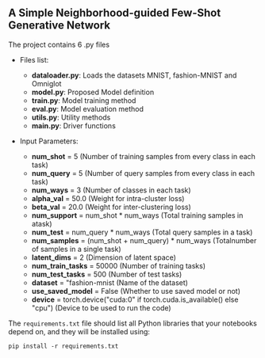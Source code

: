 ## A Simple Neighborhood-guided Few-Shot Generative Network

The project contains 6 .py files

* Files list:
  * __dataloader.py__: Loads the datasets MNIST, fashion-MNIST and Omniglot
  * __model.py__: Proposed Model definition
  * __train.py__: Model training method
  * __eval.py__: Model evaluation method
  * __utils.py__: Utility methods
  * __main.py__: Driver functions 

* Input Parameters:
  * __num_shot__ = 5  (Number of training samples from every class in each task)
  * __num_query__ = 5 (Number of query samples from every class in each task)  
  * __num_ways__ = 3  (Number of classes in each task)
  * __alpha_val__ = 50.0 (Weight for intra-cluster loss)
  * __beta_val__ = 20.0 (Weight for inter-clustering loss) 
  * __num_support__ = num_shot * num_ways (Total training samples in atask)
  * __num_test__ = num_query * num_ways (Total query samples in a task)
  * __num_samples__ = (num_shot + num_query) * num_ways (Totalnumber of samples in a single task)
  * __latent_dims__ = 2 (Dimension of latent space)
  * __num_train_tasks__ = 50000 (Number of training tasks)
  * __num_test_tasks__ = 500 (Number of test tasks)
  * __dataset__ = "fashion-mnist (Name of the dataset)
  * __use_saved_model__ = False (Whether to use saved model or not)
  * __device__ = torch.device("cuda:0" if torch.cuda.is_available() else "cpu") (Device to be used to run the code)

The `requirements.txt` file should list all Python libraries that your notebooks depend on, and they will be installed using:

```
pip install -r requirements.txt
```
